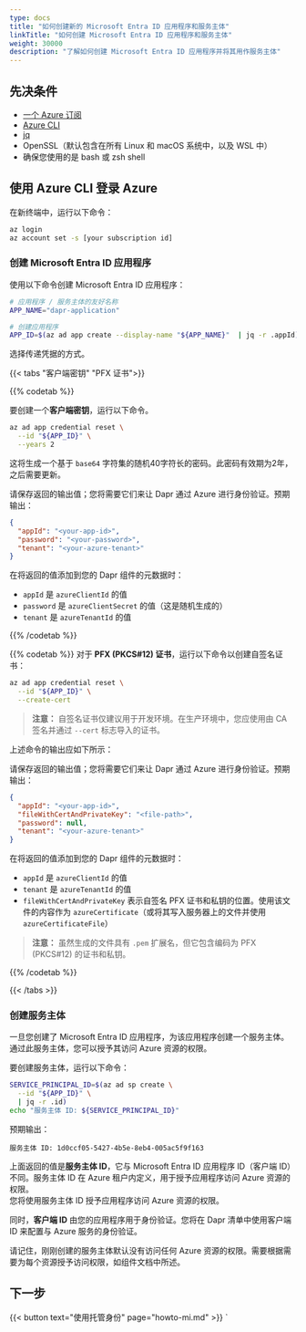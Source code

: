 ```yaml
---
type: docs
title: "如何创建新的 Microsoft Entra ID 应用程序和服务主体"
linkTitle: "如何创建 Microsoft Entra ID 应用程序和服务主体"
weight: 30000
description: "了解如何创建 Microsoft Entra ID 应用程序并将其用作服务主体"
---
```


## 先决条件

- [一个 Azure 订阅](https://azure.microsoft.com/free/)
- [Azure CLI](https://docs.microsoft.com/cli/azure/install-azure-cli)
- [jq](https://stedolan.github.io/jq/download/)
- OpenSSL（默认包含在所有 Linux 和 macOS 系统中，以及 WSL 中）
- 确保您使用的是 bash 或 zsh shell

## 使用 Azure CLI 登录 Azure

在新终端中，运行以下命令：

```sh
az login
az account set -s [your subscription id]
```

### 创建 Microsoft Entra ID 应用程序

使用以下命令创建 Microsoft Entra ID 应用程序：

```sh
# 应用程序 / 服务主体的友好名称
APP_NAME="dapr-application"

# 创建应用程序
APP_ID=$(az ad app create --display-name "${APP_NAME}"  | jq -r .appId)
```

选择传递凭据的方式。

{{< tabs "客户端密钥" "PFX 证书">}}

{{% codetab %}}

要创建一个**客户端密钥**，运行以下命令。

```sh
az ad app credential reset \
  --id "${APP_ID}" \
  --years 2
```

这将生成一个基于 `base64` 字符集的随机40字符长的密码。此密码有效期为2年，之后需要更新。

请保存返回的输出值；您将需要它们来让 Dapr 通过 Azure 进行身份验证。预期输出：

```json
{
  "appId": "<your-app-id>",
  "password": "<your-password>",
  "tenant": "<your-azure-tenant>"
}
```

在将返回的值添加到您的 Dapr 组件的元数据时：

- `appId` 是 `azureClientId` 的值
- `password` 是 `azureClientSecret` 的值（这是随机生成的）
- `tenant` 是 `azureTenantId` 的值

{{% /codetab %}}

{{% codetab %}}
对于 **PFX (PKCS#12) 证书**，运行以下命令以创建自签名证书：

```sh
az ad app credential reset \
  --id "${APP_ID}" \
  --create-cert
```

> **注意：** 自签名证书仅建议用于开发环境。在生产环境中，您应使用由 CA 签名并通过 `--cert` 标志导入的证书。

上述命令的输出应如下所示：

请保存返回的输出值；您将需要它们来让 Dapr 通过 Azure 进行身份验证。预期输出：

```json
{
  "appId": "<your-app-id>",
  "fileWithCertAndPrivateKey": "<file-path>",
  "password": null,
  "tenant": "<your-azure-tenant>"
}
```

在将返回的值添加到您的 Dapr 组件的元数据时：

- `appId` 是 `azureClientId` 的值
- `tenant` 是 `azureTenantId` 的值
- `fileWithCertAndPrivateKey` 表示自签名 PFX 证书和私钥的位置。使用该文件的内容作为 `azureCertificate`（或将其写入服务器上的文件并使用 `azureCertificateFile`）

> **注意：** 虽然生成的文件具有 `.pem` 扩展名，但它包含编码为 PFX (PKCS#12) 的证书和私钥。

{{% /codetab %}}

{{< /tabs >}}

### 创建服务主体

一旦您创建了 Microsoft Entra ID 应用程序，为该应用程序创建一个服务主体。通过此服务主体，您可以授予其访问 Azure 资源的权限。

要创建服务主体，运行以下命令：

```sh
SERVICE_PRINCIPAL_ID=$(az ad sp create \
  --id "${APP_ID}" \
  | jq -r .id)
echo "服务主体 ID: ${SERVICE_PRINCIPAL_ID}"
```

预期输出：

```text
服务主体 ID: 1d0ccf05-5427-4b5e-8eb4-005ac5f9f163
```

上面返回的值是**服务主体 ID**，它与 Microsoft Entra ID 应用程序 ID（客户端 ID）不同。服务主体 ID 在 Azure 租户内定义，用于授予应用程序访问 Azure 资源的权限。  
您将使用服务主体 ID 授予应用程序访问 Azure 资源的权限。

同时，**客户端 ID** 由您的应用程序用于身份验证。您将在 Dapr 清单中使用客户端 ID 来配置与 Azure 服务的身份验证。

请记住，刚刚创建的服务主体默认没有访问任何 Azure 资源的权限。需要根据需要为每个资源授予访问权限，如组件文档中所述。

## 下一步

{{< button text="使用托管身份" page="howto-mi.md" >}}
`